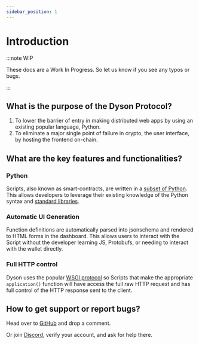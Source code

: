 ```yaml
---
sidebar_position: 1
---
```


# Introduction

:::note WIP

These docs are a Work In Progress. So let us know if you see any typos or bugs.

:::


## What is the purpose of the Dyson Protocol?

1. To lower the barrier of entry in making distributed web apps by using an existing popular language, Python.
2. To eliminate a major single point of failure in crypto, the user interface, by hosting the frontend on-chain.

## What are the key features and functionalities?

### Python
Scripts, also known as smart-contracts, are written in a <a href="/supported-python-syntax">subset of Python</a>.
This allows developers to leverage their existing knowledge of the Python syntax
and <a href="available-python-functions">standard libraries</a>.


### Automatic UI Generation
Function definitions are  automatically parsed into jsonschema and rendered to HTML forms in the dashboard. This allows users
to interact with the Script without the developer learning JS, Protobufs, or
needing to interact with the wallet directly. 

### Full HTTP control
Dyson uses the popular <a href="https://wsgi.readthedocs.io/en/latest/learn.html">WSGI protocol</a> so Scripts that make the appropriate `application()` function 
will have access the full raw HTTP request and has full control of the HTTP response sent to the client.

## How to get support or report bugs?

Head over to [GitHub](https://github.com/orgs/dysonprotocol/discussions) and drop a comment.

Or join [Discord](https://discord.gg/FZfKmSJCyP), verify your account, and ask for help there.
